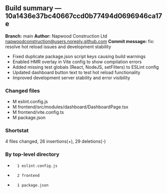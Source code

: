 ## Build summary — 10a1436e37bc40667ccd0b77494d0696946ca17e

**Branch:** main
**Author:** Napwood Construction Ltd <napwoodconstruction@users.noreply.github.com>
**Commit message:** fix: resolve hot reload issues and development stability

- Fixed duplicate package.json script keys causing build warnings
- Enabled HMR overlay in Vite config to show compilation errors
- Added missing test globals (React, NodeJS, setFilters) to ESLint config
- Updated dashboard button text to test hot reload functionality
- Improved development server stability and error visibility

### Changed files
 - M	eslint.config.js
 - M	frontend/src/modules/dashboard/DashboardPage.tsx
 - M	frontend/vite.config.ts
 - M	package.json

### Shortstat
 4 files changed, 26 insertions(+), 29 deletions(-)

### By top-level directory
 -       1 eslint.config.js
 -       2 frontend
 -       1 package.json
